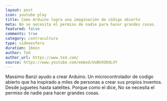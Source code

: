 ```yaml
---
layout: post
icon: youtube play
title: Como Arduino logra una imaginación de código abierto
meta: No se necesita el permiso de nadie para hacer grandes cosas.
featured: false
comments: true
category: contracultura
type: videoesfera
duration: 16min
author: Ted
author_url: https://www.ted.com/
source: https://www.youtube.com/embed/UoBUXOOdLXY
---
```


Massimo Banzi ayudo a crear Arduino. Un microcontrolador de codigo abierto que ha inspirado a miles de personas a crear sus propios inventos. Desde juguetes hasta satelites. Porque como el dice, No se necesita el permiso de nadie para hacer grandes cosas.